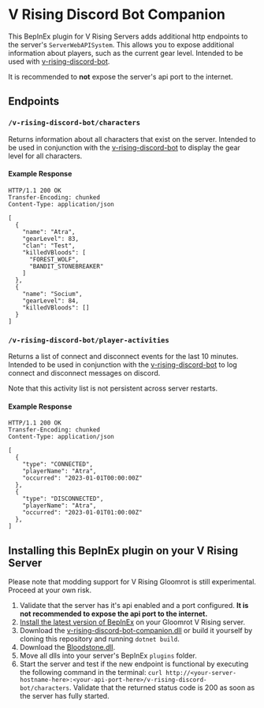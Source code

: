 # V Rising Discord Bot Companion

This BepInEx plugin for V Rising Servers adds additional http endpoints to the server's `ServerWebAPISystem`. This
allows you to expose additional information about players, such as the current gear level. Intended to be used
with [v-rising-discord-bot](https://github.com/DarkAtra/v-rising-discord-bot#v-rising-discord-bot-companion-integration).

It is recommended to **not** expose the server's api port to the internet.

## Endpoints

### `/v-rising-discord-bot/characters`

Returns information about all characters that exist on the server. Intended to be used in conjunction with
the [v-rising-discord-bot](https://github.com/DarkAtra/v-rising-discord-bot) to display the gear level for all characters.

#### Example Response

```http
HTTP/1.1 200 OK
Transfer-Encoding: chunked
Content-Type: application/json

[
  {
    "name": "Atra",
    "gearLevel": 83,
    "clan": "Test",
    "killedVBloods": [
      "FOREST_WOLF",
      "BANDIT_STONEBREAKER"
    ]
  },
  {
    "name": "Socium",
    "gearLevel": 84,
    "killedVBloods": []
  }
]
```

### `/v-rising-discord-bot/player-activities`

Returns a list of connect and disconnect events for the last 10 minutes. Intended to be used in conjunction with
the [v-rising-discord-bot](https://github.com/DarkAtra/v-rising-discord-bot) to log connect and disconnect messages on discord.

Note that this activity list is not persistent across server restarts.

#### Example Response

```http
HTTP/1.1 200 OK
Transfer-Encoding: chunked
Content-Type: application/json

[
  {
    "type": "CONNECTED",
    "playerName": "Atra",
    "occurred": "2023-01-01T00:00:00Z"
  },
  {
    "type": "DISCONNECTED",
    "playerName": "Atra",
    "occurred": "2023-01-01T01:00:00Z"
  },
]
```

## Installing this BepInEx plugin on your V Rising Server

Please note that modding support for V Rising Gloomrot is still experimental. Proceed at your own risk.

1. Validate that the server has it's api enabled and a port configured. **It is not recommended to expose the api port to the internet.**
2. [Install the latest version of BepInEx](https://github.com/decaprime/VRising-Modding/releases/tag/1.668.5) on your Gloomrot V Rising server.
3. Download the [v-rising-discord-bot-companion.dll](https://github.com/DarkAtra/v-rising-discord-bot-companion/releases/tag/v0.1.6) or build it yourself by
   cloning this repository and running `dotnet build`.
4. Download the [Bloodstone.dll](https://github.com/decaprime/Bloodstone/releases/tag/v0.1.4).
5. Move all dlls into your server's BepInEx `plugins` folder.
6. Start the server and test if the new endpoint is functional by executing the following command in the
   terminal: `curl http://<your-server-hostname-here>:<your-api-port-here>/v-rising-discord-bot/characters`. Validate that the returned status code is 200 as
   soon as the server has fully started.

